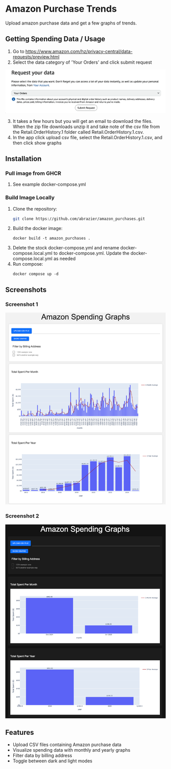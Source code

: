 # Amazon Purchase Trends

Upload amazon purchase data and get a few graphs of trends.

## Getting Spending Data / Usage

1. Go to https://www.amazon.com/hz/privacy-central/data-requests/preview.html
1. Select the data category of 'Your Orders' and click submit request

![Amazon Data](screenshots/amazon_data.png)

3. It takes a few hours but you will get an email to download the files. When the zip file downloads unzip it and take note of the csv file from the Retail.OrderHistory.1 folder called Retail.OrderHistory.1.csv.
4. In the app click upload csv file, select the Retail.OrderHistory.1.csv, and then click show graphs

## Installation

### Pull image from GHCR

1. See example docker-compose.yml

### Build Image Locally

1. Clone the repository:
   ```sh
   git clone https://github.com/abrazier/amazon_purchases.git
   ```
1. Build the docker image:
   ```
   docker build -t amazon_purchases .
   ```
1. Delete the stock docker-compose.yml and rename docker-compose.local.yml to docker-compose.yml. Update the docker-compose.local.yml as needed
1. Run compose:
   ```
   docker compose up -d
   ```

## Screenshots

### Screenshot 1

![Screenshot 1](screenshots/screenshot1.png)

### Screenshot 2

![Screenshot 2](screenshots/screenshot2.png)

## Features

- Upload CSV files containing Amazon purchase data
- Visualize spending data with monthly and yearly graphs
- Filter data by billing address
- Toggle between dark and light modes
